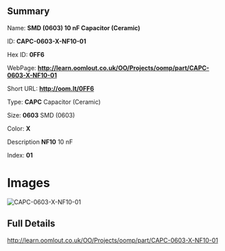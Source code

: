 

## Summary
 
Name: __SMD (0603) 10 nF Capacitor (Ceramic)__

ID: __CAPC-0603-X-NF10-01__

Hex ID: __0FF6__

WebPage: __http://learn.oomlout.co.uk/OO/Projects/oomp/part/CAPC-0603-X-NF10-01__

Short URL: __http://oom.lt/0FF6__


Type: __CAPC__ Capacitor (Ceramic) 

Size: __0603__ SMD (0603) 

Color: __X__  

Description __NF10__ 10 nF 

Index: __01__


# Images
![CAPC-0603-X-NF10-01](http://oomlout.com/oomp-gen/parts/CAPC-0603-X-NF10-01/CAPC-0603-X-NF10-01_420.jpg)



## Full Details

 http://learn.oomlout.co.uk/OO/Projects/oomp/part/CAPC-0603-X-NF10-01














